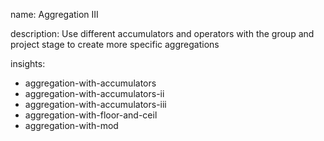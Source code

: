 name: Aggregation III

description: Use different accumulators and operators with the group and project stage to create more specific aggregations

insights:
  - aggregation-with-accumulators
  - aggregation-with-accumulators-ii
  - aggregation-with-accumulators-iii
  - aggregation-with-floor-and-ceil
  - aggregation-with-mod
